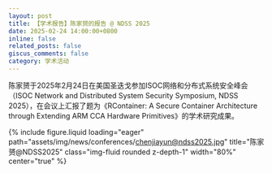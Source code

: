 ```yaml
---
layout: post
title: 【学术报告】陈家赟的报告 @ NDSS 2025
date: 2025-02-24 14:00:00+0800
inline: false
related_posts: false
giscus_comments: false
category: 学术活动
---
```


陈家赟于2025年2月24日在美国圣迭戈参加ISOC网络和分布式系统安全峰会（ISOC Network and Distributed System Security Symposium, NDSS 2025），在会议上汇报了题为《RContainer: A Secure Container Architecture through Extending ARM CCA Hardware Primitives》的学术研究成果。

{% include figure.liquid loading="eager" path="assets/img/news/conferences/chenjiayun@ndss2025.jpg" title="陈家赟@NDSS2025" class="img-fluid rounded z-depth-1" width="80%" center="true" %}
